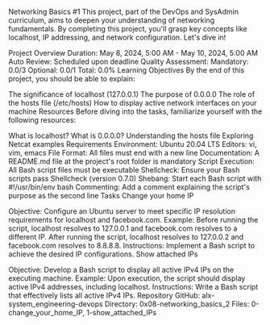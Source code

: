 Networking Basics #1
This project, part of the DevOps and SysAdmin curriculum, aims to deepen your understanding of networking fundamentals. By completing this project, you'll grasp key concepts like localhost, IP addressing, and network configuration. Let's dive in!

Project Overview
Duration: May 8, 2024, 5:00 AM - May 10, 2024, 5:00 AM
Auto Review: Scheduled upon deadline
Quality Assessment:
Mandatory: 0.0/3
Optional: 0.0/1
Total: 0.0%
Learning Objectives
By the end of this project, you should be able to explain:

The significance of localhost (127.0.0.1)
The purpose of 0.0.0.0
The role of the hosts file (/etc/hosts)
How to display active network interfaces on your machine
Resources
Before diving into the tasks, familiarize yourself with the following resources:

What is localhost?
What is 0.0.0.0?
Understanding the hosts file
Exploring Netcat examples
Requirements
Environment: Ubuntu 20.04 LTS
Editors: vi, vim, emacs
File Format: All files must end with a new line
Documentation: A README.md file at the project's root folder is mandatory
Script Execution: All Bash script files must be executable
Shellcheck: Ensure your Bash scripts pass Shellcheck (version 0.7.0)
Shebang: Start each Bash script with #!/usr/bin/env bash
Commenting: Add a comment explaining the script's purpose as the second line
Tasks
Change your home IP

Objective: Configure an Ubuntu server to meet specific IP resolution requirements for localhost and facebook.com.
Example: Before running the script, localhost resolves to 127.0.0.1 and facebook.com resolves to a different IP. After running the script, localhost resolves to 127.0.0.2 and facebook.com resolves to 8.8.8.8.
Instructions: Implement a Bash script to achieve the desired IP configurations.
Show attached IPs

Objective: Develop a Bash script to display all active IPv4 IPs on the executing machine.
Example: Upon execution, the script should display active IPv4 addresses, including localhost.
Instructions: Write a Bash script that effectively lists all active IPv4 IPs.
Repository
GitHub: alx-system_engineering-devops
Directory: 0x08-networking_basics_2
Files: 0-change_your_home_IP, 1-show_attached_IPs